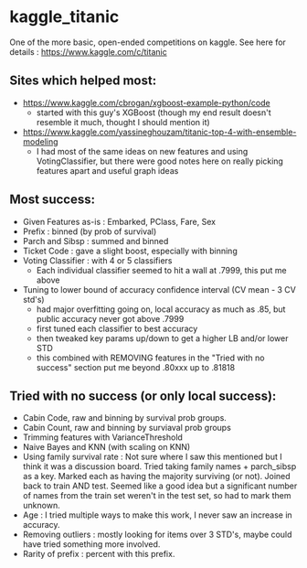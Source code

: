 # kaggle_titanic
One of the more basic, open-ended competitions on kaggle. See here for details : https://www.kaggle.com/c/titanic

## Sites which helped most:
* https://www.kaggle.com/cbrogan/xgboost-example-python/code
  * started with this guy's XGBoost (though my end result doesn't resemble it much, thought I should mention it)
* https://www.kaggle.com/yassineghouzam/titanic-top-4-with-ensemble-modeling
  * I had most of the same ideas on new features and using VotingClassifier, but there were good notes here on really picking features apart and useful graph ideas

## Most success:
* Given Features as-is : Embarked, PClass, Fare, Sex
* Prefix :  binned (by prob of survival)
* Parch and Sibsp : summed and binned
* Ticket Code : gave a slight boost, especially with binning
* Voting Classifier : with 4 or 5 classifiers
  * Each individual classifier seemed to hit a wall at .7999, this put me above
* Tuning to lower bound of accuracy confidence interval (CV mean - 3 CV std's)
  * had major overfitting going on, local accuracy as much as .85, but public accuracy never got above .7999
  * first tuned each classifier to best accuracy
  * then tweaked key params up/down to get a higher LB and/or lower STD
  * this combined with REMOVING features in the "Tried with no success" section put me beyond .80xxx up to .81818

## Tried with no success (or only local success):
* Cabin Code, raw and binning by survival prob groups.
* Cabin Count, raw and binning by surviaval prob groups
* Trimming features with VarianceThreshold
* Naive Bayes and KNN (with scaling on KNN)
* Using family survival rate : Not sure where I saw this mentioned but I think it was a discussion board. Tried taking family names + parch_sibsp as a key.  Marked each as having the majority surviving (or not).  Joined back to train AND test. Seemed like a good idea but a significant number of names from the train set weren't in the test set, so had to mark them unknown.
* Age : I tried multiple ways to make this work, I never saw an increase in accuracy.
* Removing outliers : mostly looking for items over 3 STD's, maybe could have tried something more involved.
* Rarity of prefix : percent with this prefix.
